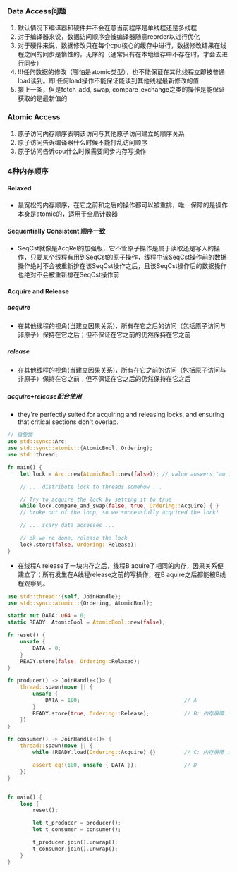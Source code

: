 ### Data Access问题
1. 默认情况下编译器和硬件并不会在意当前程序是单线程还是多线程
2. 对于编译器来说，数据访问顺序会被编译器随意reorder以进行优化
3. 对于硬件来说，数据修改只在每个cpu核心的缓存中进行，数据修改结果在线程之间的同步是惰性的，无序的（通常只有在本地缓存中不存在时，才会去进行同步）
4. !!!任何数据的修改（哪怕是atomic类型），也不能保证在其他线程立即被普通load读到。即 任何load操作不能保证能读到其他线程最新修改的值
5. 接上一条，但是fetch_add, swap, compare_exchange之类的操作是能保证获取的是最新值的

### Atomic Access
1. 原子访问内存顺序表明该访问与其他原子访问建立的顺序关系
2. 原子访问告诉编译器什么时候不能打乱访问顺序
3. 原子访问告诉cpu什么时候需要同步内存写操作


### 4种内存顺序
#### Relaxed
- 最宽松的内存顺序，在它之前和之后的操作都可以被重排，唯一保障的是操作本身是atomic的，适用于全局计数器

#### Sequentially Consistent 顺序一致
-  SeqCst就像是AcqRel的加强版，它不管原子操作是属于读取还是写入的操作，只要某个线程有用到SeqCst的原子操作，线程中该SeqCst操作前的数据操作绝对不会被重新排在该SeqCst操作之后，且该SeqCst操作后的数据操作也绝对不会被重新排在SeqCst操作前

#### Acquire and Release
##### acquire
- 在其他线程的视角(当建立因果关系)，所有在它之后的访问（包括原子访问与非原子）保持在它之后；但不保证在它之前的仍然保持在它之前
##### release
- 在其他线程的视角(当建立因果关系)，所有在它之前的访问（包括原子访问与非原子）保持在它之前；但不保证在它之后的仍然保持在它之后
##### acquire+release配合使用
- they're perfectly suited for acquiring and releasing locks, and ensuring that critical sections don't overlap.
```rust
// 自旋锁
use std::sync::Arc;
use std::sync::atomic::{AtomicBool, Ordering};
use std::thread;

fn main() {
    let lock = Arc::new(AtomicBool::new(false)); // value answers "am I locked?"

    // ... distribute lock to threads somehow ...

    // Try to acquire the lock by setting it to true
    while lock.compare_and_swap(false, true, Ordering::Acquire) { }
    // broke out of the loop, so we successfully acquired the lock!

    // ... scary data accesses ...

    // ok we're done, release the lock
    lock.store(false, Ordering::Release);
}
```
- 在线程A release了一块内存之后，线程B aquire了相同的内存，因果关系便建立了；所有发生在A线程release之前的写操作，在B aquire之后都能被B线程观察到。
```rust
use std::thread::{self, JoinHandle};
use std::sync::atomic::{Ordering, AtomicBool};

static mut DATA: u64 = 0;
static READY: AtomicBool = AtomicBool::new(false);

fn reset() {
    unsafe {
        DATA = 0;
    }
    READY.store(false, Ordering::Relaxed);
}

fn producer() -> JoinHandle<()> {
    thread::spawn(move || {
        unsafe {
            DATA = 100;                                 // A
        }
        READY.store(true, Ordering::Release);           // B: 内存屏障 ↑
    })
}

fn consumer() -> JoinHandle<()> {
    thread::spawn(move || {
        while !READY.load(Ordering::Acquire) {}         // C: 内存屏障 ↓

        assert_eq!(100, unsafe { DATA });               // D
    })
}


fn main() {
    loop {
        reset();

        let t_producer = producer();
        let t_consumer = consumer();

        t_producer.join().unwrap();
        t_consumer.join().unwrap();
    }
}
```



